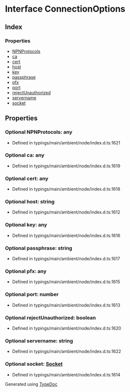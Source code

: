 # Interface ConnectionOptions


## Index

### Properties
* [NPNProtocols](_typings_main_ambient_node_index_d_._tls_.connectionoptions.md#npnprotocols)
* [ca](_typings_main_ambient_node_index_d_._tls_.connectionoptions.md#ca)
* [cert](_typings_main_ambient_node_index_d_._tls_.connectionoptions.md#cert)
* [host](_typings_main_ambient_node_index_d_._tls_.connectionoptions.md#host)
* [key](_typings_main_ambient_node_index_d_._tls_.connectionoptions.md#key)
* [passphrase](_typings_main_ambient_node_index_d_._tls_.connectionoptions.md#passphrase)
* [pfx](_typings_main_ambient_node_index_d_._tls_.connectionoptions.md#pfx)
* [port](_typings_main_ambient_node_index_d_._tls_.connectionoptions.md#port)
* [rejectUnauthorized](_typings_main_ambient_node_index_d_._tls_.connectionoptions.md#rejectunauthorized)
* [servername](_typings_main_ambient_node_index_d_._tls_.connectionoptions.md#servername)
* [socket](_typings_main_ambient_node_index_d_._tls_.connectionoptions.md#socket)

## Properties

### Optional NPNProtocols: any

* Defined in typings/main/ambient/node/index.d.ts:1621


### Optional ca: any

* Defined in typings/main/ambient/node/index.d.ts:1619


### Optional cert: any

* Defined in typings/main/ambient/node/index.d.ts:1618


### Optional host: string

* Defined in typings/main/ambient/node/index.d.ts:1612


### Optional key: any

* Defined in typings/main/ambient/node/index.d.ts:1616


### Optional passphrase: string

* Defined in typings/main/ambient/node/index.d.ts:1617


### Optional pfx: any

* Defined in typings/main/ambient/node/index.d.ts:1615


### Optional port: number

* Defined in typings/main/ambient/node/index.d.ts:1613


### Optional rejectUnauthorized: boolean

* Defined in typings/main/ambient/node/index.d.ts:1620


### Optional servername: string

* Defined in typings/main/ambient/node/index.d.ts:1622


### Optional socket: [Socket](_typings_main_ambient_node_index_d_._net_.socket.md)

* Defined in typings/main/ambient/node/index.d.ts:1614



Generated using [TypeDoc](http://typedoc.io)
